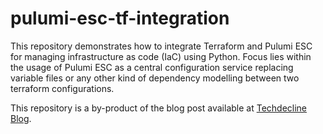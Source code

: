 # pulumi-esc-tf-integration

This repository demonstrates how to integrate Terraform and Pulumi ESC for managing infrastructure as code (IaC) using Python. Focus lies within the usage of Pulumi ESC as a central configuration service replacing variable files or any other kind of dependency modelling between two terraform configurations.

This repository is a by-product of the blog post available at [Techdecline Blog](https://blog.techdecline.dev/dependency-management-in-infrastructure-as-code-part-two).